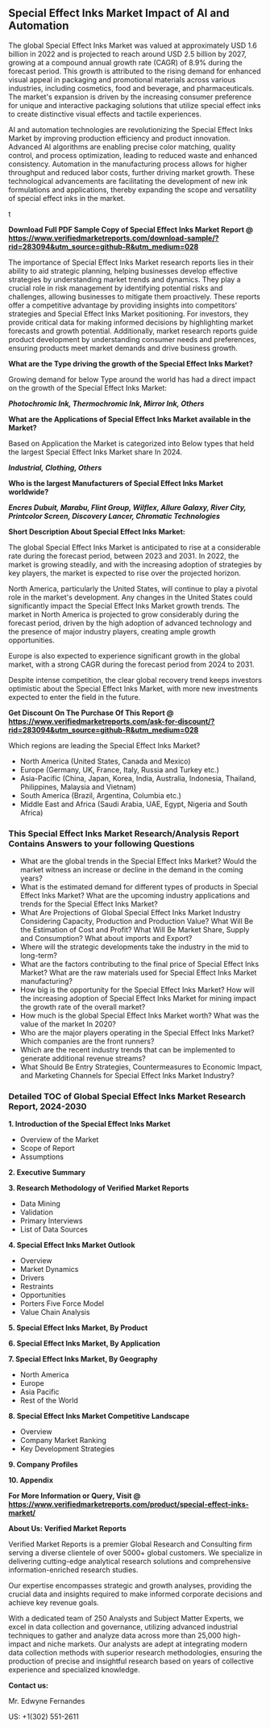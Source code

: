 <h2>Special Effect Inks Market Impact of AI and Automation</h2><p>The global Special Effect Inks Market was valued at approximately USD 1.6 billion in 2022 and is projected to reach around USD 2.5 billion by 2027, growing at a compound annual growth rate (CAGR) of 8.9% during the forecast period. This growth is attributed to the rising demand for enhanced visual appeal in packaging and promotional materials across various industries, including cosmetics, food and beverage, and pharmaceuticals. The market's expansion is driven by the increasing consumer preference for unique and interactive packaging solutions that utilize special effect inks to create distinctive visual effects and tactile experiences.</p><p>AI and automation technologies are revolutionizing the Special Effect Inks Market by improving production efficiency and product innovation. Advanced AI algorithms are enabling precise color matching, quality control, and process optimization, leading to reduced waste and enhanced consistency. Automation in the manufacturing process allows for higher throughput and reduced labor costs, further driving market growth. These technological advancements are facilitating the development of new ink formulations and applications, thereby expanding the scope and versatility of special effect inks in the market.</p>t</p><p id="" class=""><strong>Download Full PDF Sample Copy of Special Effect Inks Market Report @ <a href="https://www.verifiedmarketreports.com/download-sample/?rid=283094&utm_source=github-R&utm_medium=028" target="_blank">https://www.verifiedmarketreports.com/download-sample/?rid=283094&utm_source=github-R&utm_medium=028</a></strong></p><p>The importance of&nbsp;Special Effect Inks Market research reports lies in their ability to aid strategic planning, helping businesses develop effective strategies by understanding market trends and dynamics. They play a crucial role in risk management by identifying potential risks and challenges, allowing businesses to mitigate them proactively. These reports offer a competitive advantage by providing insights into competitors' strategies and Special Effect Inks Market positioning. For investors, they provide critical data for making informed decisions by highlighting market forecasts and growth potential. Additionally, market research reports guide product development by understanding consumer needs and preferences, ensuring products meet market demands and drive business growth.</p><p><strong>What are the&nbsp;Type driving the growth of the Special Effect Inks Market?</strong></p><p id="" class="">Growing demand for below Type around the world has had a direct impact on the growth of the Special Effect Inks Market:</p><em><strong>Photochromic Ink, Thermochromic Ink, Mirror Ink, Others</strong></em></p><strong>What are the&nbsp;Applications&nbsp;of Special Effect Inks Market available in the Market?</strong></p><p id="" class="">Based on Application the Market is categorized into Below types that held the largest Special Effect Inks Market share In 2024.</p><em><strong>Industrial, Clothing, Others</strong></em></p><strong>Who is the largest Manufacturers of Special Effect Inks Market worldwide?</strong></p><p><em><strong>Encres Dubuit, Marabu, Flint Group, Wilflex, Allure Galaxy, River City, Printcolor Screen, Discovery Lancer, Chromatic Technologies</strong></em></p><p id="" class=""><strong>Short Description About Special Effect Inks Market:</strong></p><p>The global Special Effect Inks Market is anticipated to rise at a considerable rate during the forecast period, between 2023 and 2031. In 2022, the market is growing steadily, and with the increasing adoption of strategies by key players, the market is expected to rise over the projected horizon.</p><p>North America, particularly the United States, will continue to play a pivotal role in the market's development. Any changes in the United States could significantly impact the Special Effect Inks Market growth trends. The market in North America is projected to grow considerably during the forecast period, driven by the high adoption of advanced technology and the presence of major industry players, creating ample growth opportunities.</p><p>Europe is also expected to experience significant growth in the global market, with a strong CAGR during the forecast period from 2024 to 2031.</p><p>Despite intense competition, the clear global recovery trend keeps investors optimistic about the Special Effect Inks Market, with more new investments expected to enter the field in the future.</p><p id="" class=""><strong>Get Discount On The Purchase Of This Report @ <a href="https://www.verifiedmarketreports.com/ask-for-discount/?rid=283094&utm_source=github-R&utm_medium=028" target="_blank">https://www.verifiedmarketreports.com/ask-for-discount/?rid=283094&utm_source=github-R&utm_medium=028</a></strong></p>Which regions are leading the Special Effect Inks Market?</p><ul><li>North America (United States, Canada and Mexico)</li><li>Europe (Germany, UK, France, Italy, Russia and Turkey etc.)</li><li>Asia-Pacific (China, Japan, Korea, India, Australia, Indonesia, Thailand, Philippines, Malaysia and Vietnam)</li><li>South America (Brazil, Argentina, Columbia etc.)</li><li>Middle East and Africa (Saudi Arabia, UAE, Egypt, Nigeria and South Africa)</li></ul><h3 id="" class="">This Special Effect Inks Market Research/Analysis Report Contains Answers to your following Questions</h3><ul><li>What are the global trends in the Special Effect Inks Market? Would the market witness an increase or decline in the demand in the coming years?</li><li>What is the estimated demand for different types of products in Special Effect Inks Market? What are the upcoming industry applications and trends for the Special Effect Inks Market?</li><li>What Are Projections of Global Special Effect Inks Market Industry Considering Capacity, Production and Production Value? What Will Be the Estimation of Cost and Profit? What Will Be Market Share, Supply and Consumption? What about imports and Export?</li><li>Where will the strategic developments take the industry in the mid to long-term?</li><li>What are the factors contributing to the final price of Special Effect Inks Market? What are the raw materials used for Special Effect Inks Market manufacturing?</li><li>How big is the opportunity for the Special Effect Inks Market? How will the increasing adoption of Special Effect Inks Market for mining impact the growth rate of the overall market?</li><li>How much is the global Special Effect Inks Market worth? What was the value of the market In 2020?</li><li>Who are the major players operating in the Special Effect Inks Market? Which companies are the front runners?</li><li>Which are the recent industry trends that can be implemented to generate additional revenue streams?</li><li>What Should Be Entry Strategies, Countermeasures to Economic Impact, and Marketing Channels for Special Effect Inks Market Industry?</li></ul><h3 id="" class="">Detailed TOC of Global Special Effect Inks Market Research Report, 2024-2030</h3><p id="" class=""><strong>1. Introduction of the Special Effect Inks Market</strong></p><ul><li>Overview of the Market</li><li>Scope of Report</li><li>Assumptions</li></ul><p id="" class=""><strong>2. Executive Summary</strong></p><p id="" class=""><strong>3. Research Methodology of Verified Market Reports</strong></p><ul><li>Data Mining</li><li>Validation</li><li>Primary Interviews</li><li>List of Data Sources</li></ul><p id="" class=""><strong>4. Special Effect Inks Market Outlook</strong></p><ul><li>Overview</li><li>Market Dynamics</li><li>Drivers</li><li>Restraints</li><li>Opportunities</li><li>Porters Five Force Model</li><li>Value Chain Analysis</li></ul><p id="" class=""><strong>5. Special Effect Inks Market, By Product</strong></p><p id="" class=""><strong>6. Special Effect Inks Market, By Application</strong></p><p id="" class=""><strong>7. Special Effect Inks Market, By Geography</strong></p><ul><li>North America</li><li>Europe</li><li>Asia Pacific</li><li>Rest of the World</li></ul><p id="" class=""><strong>8. Special Effect Inks Market Competitive Landscape</strong></p><ul><li>Overview</li><li>Company Market Ranking</li><li>Key Development Strategies</li></ul><p id="" class=""><strong>9. Company Profiles</strong></p><p id="" class=""><strong>10. Appendix</strong></p><p id="" class=""><strong>For More Information or Query, Visit @ <a href="https://www.verifiedmarketreports.com/product/special-effect-inks-market/" target="_blank">https://www.verifiedmarketreports.com/product/special-effect-inks-market/</a></strong></p><p id="" class=""><strong>About Us: Verified Market Reports</strong></p><p id="" class="">Verified Market Reports is a premier Global Research and Consulting firm serving a diverse clientele of over 5000+ global customers. We specialize in delivering cutting-edge analytical research solutions and comprehensive information-enriched research studies.</p><p id="" class="">Our expertise encompasses strategic and growth analyses, providing the crucial data and insights required to make informed corporate decisions and achieve key revenue goals.</p><p id="" class="">With a dedicated team of 250 Analysts and Subject Matter Experts, we excel in data collection and governance, utilizing advanced industrial techniques to gather and analyze data across more than 25,000 high-impact and niche markets. Our analysts are adept at integrating modern data collection methods with superior research methodologies, ensuring the production of precise and insightful research based on years of collective experience and specialized knowledge.</p><p id="" class=""><strong>Contact us:</strong></p><p id="" class="">Mr. Edwyne Fernandes</p><p id="" class="">US: +1(302) 551-2611</p>